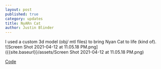 ```yaml
---
layout: post
published: true
category: updates
title: NyARn Cat
author: Justin Blinder
---
```

I used a custom 3d model (obj/ mtl files) to bring Nyan Cat to life (kind of).  
![Screen Shot 2021-04-12 at 11.05.18 PM.png]({{site.baseurl}}/assets/Screen Shot 2021-04-12 at 11.05.18 PM.png)

[Code](https://glitch.com/edit/#!/nyarn-cat)
